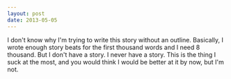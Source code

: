 ```yaml
---
layout: post
date: 2013-05-05
---
```


I don't know why I'm trying to write this story without an outline. Basically, I wrote enough story beats for the first thousand words and I need 8 thousand. But I don't have a story. I never have a story. This is the thing I suck at the most, and you would think I would be better at it by now, but I'm not. 
